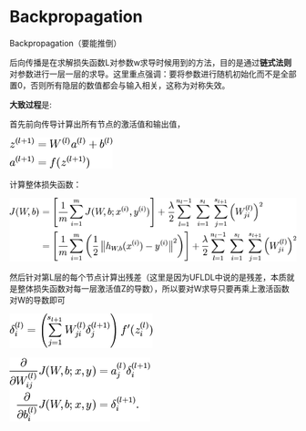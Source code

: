 # Backpropagation

Backpropagation（要能推倒） 

后向传播是在求解损失函数L对参数w求导时候用到的方法，目的是通过**链式法则**对参数进行一层一层的求导。这里重点强调：要将参数进行随机初始化而不是全部置0，否则所有隐层的数值都会与输入相关，这称为对称失效。 

**大致过程**是:

首先前向传导计算出所有节点的激活值和输出值，

![](../../.gitbook/assets/image%20%289%29.png)

计算整体损失函数：

![](../../.gitbook/assets/image%20%2812%29.png)

然后针对第L层的每个节点计算出残差（这里是因为UFLDL中说的是残差，本质就是整体损失函数对每一层激活值Z的导数），所以要对W求导只要再乘上激活函数对W的导数即可

![](../../.gitbook/assets/image%20%2815%29.png)

![](../../.gitbook/assets/image%20%2818%29.png)




